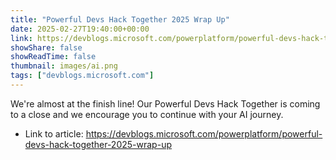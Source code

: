 ```yaml
---
title: "Powerful Devs Hack Together 2025 Wrap Up"
date: 2025-02-27T19:40:00+00:00
link: https://devblogs.microsoft.com/powerplatform/powerful-devs-hack-together-2025-wrap-up
showShare: false
showReadTime: false
thumbnail: images/ai.png
tags: ["devblogs.microsoft.com"]
---
```

We're almost at the finish line! Our Powerful Devs Hack Together is coming to a close and we encourage you to continue with your AI journey.

- Link to article: https://devblogs.microsoft.com/powerplatform/powerful-devs-hack-together-2025-wrap-up